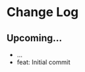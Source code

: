 # Change Log

## Upcoming...

- ... <!-- Add new lines here. Version number will be decided later -->
- feat: Initial commit
